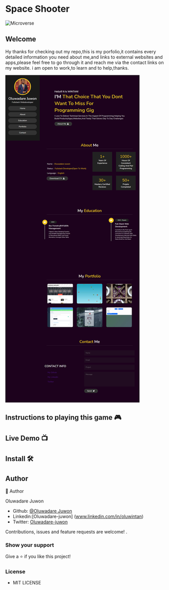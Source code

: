 #  Space Shooter

![Microverse](https://img.shields.io/badge/-Microverse-6F23FF?style=for-the-badge)

## Welcome
Hy thanks for checking out my repo,this is my porfolio,it contains every detailed information you need about me,and links to external websites and apps,please feel free to go through it and reach me via the contact links on my website.
i am open to work,to learn and to help,thanks.




![gif](./images/port.png)





## Instructions to playing this game 🎮



## Live Demo 📺




## Install 🛠




## Author

👤 Author

Oluwadare Juwon

- Github: [@Oluwadare Juwon](https://github.com/wintan1418)
- Linkedin:[Oluwadare-juwon] (www.linkedin.com/in/oluwintan)
- Twitter: [Oluwadare-juwon](https://twitter.com/@oluwadarejuwon)


Contributions, issues and feature requests are welcome!
.

### Show your support

Give a ⭐️ if you like this project!

### License
- MIT LICENSE

